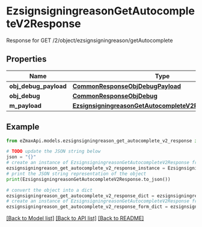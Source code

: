 # EzsignsigningreasonGetAutocompleteV2Response

Response for GET /2/object/ezsignsigningreason/getAutocomplete

## Properties

Name | Type | Description | Notes
------------ | ------------- | ------------- | -------------
**obj_debug_payload** | [**CommonResponseObjDebugPayload**](CommonResponseObjDebugPayload.md) |  | 
**obj_debug** | [**CommonResponseObjDebug**](CommonResponseObjDebug.md) |  | [optional] 
**m_payload** | [**EzsignsigningreasonGetAutocompleteV2ResponseMPayload**](EzsignsigningreasonGetAutocompleteV2ResponseMPayload.md) |  | 

## Example

```python
from eZmaxApi.models.ezsignsigningreason_get_autocomplete_v2_response import EzsignsigningreasonGetAutocompleteV2Response

# TODO update the JSON string below
json = "{}"
# create an instance of EzsignsigningreasonGetAutocompleteV2Response from a JSON string
ezsignsigningreason_get_autocomplete_v2_response_instance = EzsignsigningreasonGetAutocompleteV2Response.from_json(json)
# print the JSON string representation of the object
print(EzsignsigningreasonGetAutocompleteV2Response.to_json())

# convert the object into a dict
ezsignsigningreason_get_autocomplete_v2_response_dict = ezsignsigningreason_get_autocomplete_v2_response_instance.to_dict()
# create an instance of EzsignsigningreasonGetAutocompleteV2Response from a dict
ezsignsigningreason_get_autocomplete_v2_response_form_dict = ezsignsigningreason_get_autocomplete_v2_response.from_dict(ezsignsigningreason_get_autocomplete_v2_response_dict)
```
[[Back to Model list]](../README.md#documentation-for-models) [[Back to API list]](../README.md#documentation-for-api-endpoints) [[Back to README]](../README.md)


